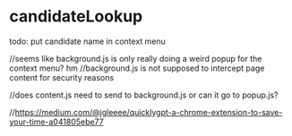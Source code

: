 # candidateLookup

todo:
put candidate name in context menu 



//seems like background.js is only really doing a weird popup for the context menu? hm
//background.js is not supposed to intercept page content for security reasons

//does content.js need to send to background.js or can it go to popup.js?

//https://medium.com/@jgleeee/quicklygpt-a-chrome-extension-to-save-your-time-a041805ebe77